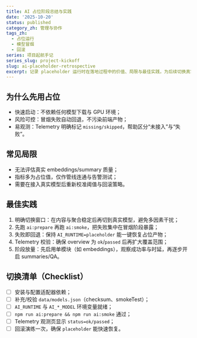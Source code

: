 ```yaml
---
title: AI 占位阶段总结与实践
date: '2025-10-20'
status: published
category_zh: 管理与协作
tags_zh:
  - 占位运行
  - 模型冒烟
  - 回滚
series: 项目起航手记
series_slug: project-kickoff
slug: ai-placeholder-retrospective
excerpt: 记录 placeholder 运行时在落地过程中的价值、局限与最佳实践，为后续切换真实模型提供可复用的经验与风险清单。
---
```

## 为什么先用占位

- 快速启动：不依赖任何模型下载与 GPU 环境；
- 风险可控：冒烟失败自动回退，不污染前端产物；
- 易观测：Telemetry 明确标记 `missing/skipped`，帮助区分“未接入”与“失败”。

## 常见局限

- 无法评估真实 embeddings/summary 质量；
- 指标多为占位值，仅作管线连通与告警测试；
- 需要在接入真实模型后重新校准阈值与回滚策略。

## 最佳实践

1. 明确切换窗口：在内容与聚合稳定后再切到真实模型，避免多因素干扰；
2. 先跑 `ai:prepare` 再跑 `ai:smoke`，把失败集中在冒烟阶段暴露；
3. 失败即回退：保持 `AI_RUNTIME=placeholder` 能一键恢复占位产物；
4. Telemetry 校验：确保 overview 为 `ok`/`passed` 后再扩大覆盖范围；
5. 阶段放量：先启用单模块（如 embeddings），观察成功率与时延，再逐步开启 summaries/QA。

## 切换清单（Checklist）

- [ ] 安装与配置适配器依赖；
- [ ] 补充/校验 `data/models.json`（checksum、smokeTest）；
- [ ] `AI_RUNTIME` 与 `AI_*_MODEL` 环境变量就绪；
- [ ] `npm run ai:prepare && npm run ai:smoke` 通过；
- [ ] Telemetry 观测页显示 `status=ok/passed`；
- [ ] 回滚演练一次，确保 `placeholder` 能快速恢复。
